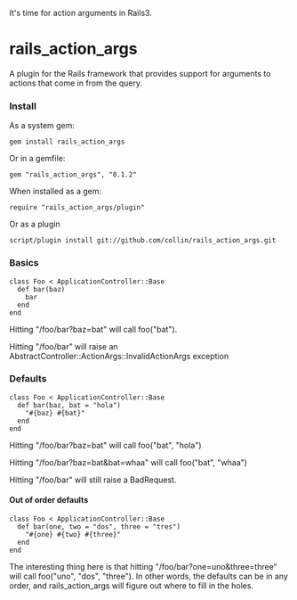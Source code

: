 It's time for action arguments in Rails3.

# rails_action_args

A plugin for the Rails framework that provides support for arguments to actions that 
come in from the query.

### Install

As a system gem:

    gem install rails_action_args
    
Or in a gemfile:

    gem "rails_action_args", "0.1.2"

When installed as a gem:

    require "rails_action_args/plugin"

Or as a plugin
    
    script/plugin install git://github.com/collin/rails_action_args.git

### Basics

    class Foo < ApplicationController::Base
      def bar(baz)
        bar
      end
    end

Hitting "/foo/bar?baz=bat" will call foo("bat").

Hitting "/foo/bar" will raise an AbstractController::ActionArgs::InvalidActionArgs exception

### Defaults

    class Foo < ApplicationController::Base
      def bar(baz, bat = "hola")
        "#{baz} #{bat}"
      end
    end

Hitting "/foo/bar?baz=bat" will call foo("bat", "hola")

Hitting "/foo/bar?baz=bat&bat=whaa" will call foo("bat", "whaa")

Hitting "/foo/bar" will still raise a BadRequest.

#### Out of order defaults

    class Foo < ApplicationController::Base
      def bar(one, two = "dos", three = "tres")
        "#{one} #{two} #{three}"
      end
    end

The interesting thing here is that hitting "/foo/bar?one=uno&three=three" will call
foo("uno", "dos", "three"). In other words, the defaults can be in any order, and 
rails_action_args will figure out where to fill in the holes.
